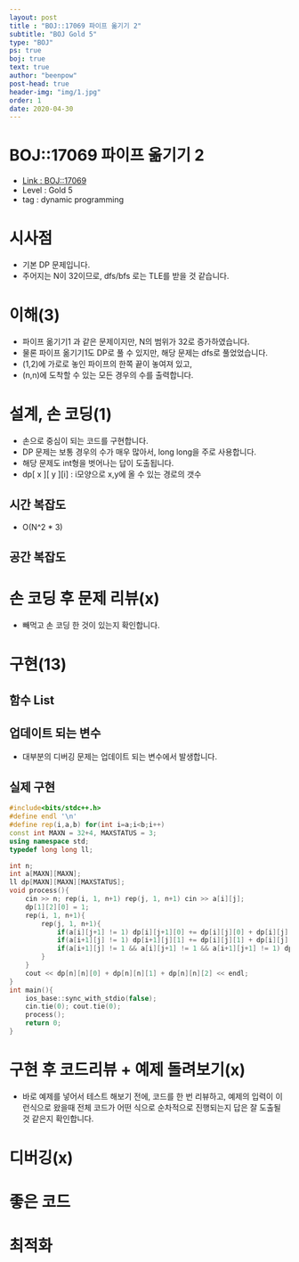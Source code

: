 ```yaml
---
layout: post
title : "BOJ::17069 파이프 옮기기 2"
subtitle: "BOJ Gold 5"
type: "BOJ"
ps: true
boj: true
text: true
author: "beenpow"
post-head: true
header-img: "img/1.jpg"
order: 1
date: 2020-04-30
---
```

# BOJ::17069 파이프 옮기기 2
- [Link : BOJ::17069](https://www.acmicpc.net/problem/17069)
- Level : Gold 5
- tag : dynamic programming

# 시사점
- 기본 DP 문제입니다.
- 주어지는 N이 32이므로, dfs/bfs 로는 TLE를 받을 것 같습니다.

# 이해(3)
- 파이프 옮기기1 과 같은 문제이지만, N의 범위가 32로 증가하였습니다.
- 물론 파이프 옮기기1도 DP로 풀 수 있지만, 해당 문제는 dfs로 풀었었습니다.
- (1,2)에 가로로 놓인 파이프의 한쪽 끝이 놓여져 있고,
- (n,n)에 도착할 수 있는 모든 경우의 수를 출력합니다.

# 설계, 손 코딩(1)
- 손으로 중심이 되는 코드를 구현합니다.
- DP 문제는 보통 경우의 수가 매우 많아서, long long을 주로 사용합니다.
- 해당 문제도 int형을 벗어나는 답이 도출됩니다.
- dp[ x ][ y ][i] : i모양으로 x,y에 올 수 있는 경로의 갯수

## 시간 복잡도
- O(N^2 * 3)

## 공간 복잡도

# 손 코딩 후 문제 리뷰(x)
- 빼먹고 손 코딩 한 것이 있는지 확인합니다.

# 구현(13)

## 함수 List 

## 업데이트 되는 변수
- 대부분의 디버깅 문제는 업데이트 되는 변수에서 발생합니다.

## 실제 구현 

```cpp
#include<bits/stdc++.h>
#define endl '\n'
#define rep(i,a,b) for(int i=a;i<b;i++)
const int MAXN = 32+4, MAXSTATUS = 3;
using namespace std;
typedef long long ll;

int n;
int a[MAXN][MAXN];
ll dp[MAXN][MAXN][MAXSTATUS];
void process(){
    cin >> n; rep(i, 1, n+1) rep(j, 1, n+1) cin >> a[i][j];
    dp[1][2][0] = 1;
    rep(i, 1, n+1){
        rep(j, 1, n+1){
            if(a[i][j+1] != 1) dp[i][j+1][0] += dp[i][j][0] + dp[i][j][2];
            if(a[i+1][j] != 1) dp[i+1][j][1] += dp[i][j][1] + dp[i][j][2];
            if(a[i+1][j] != 1 && a[i][j+1] != 1 && a[i+1][j+1] != 1) dp[i+1][j+1][2]+= dp[i][j][0] + dp[i][j][1] + dp[i][j][2];
        }
    }
    cout << dp[n][n][0] + dp[n][n][1] + dp[n][n][2] << endl;
}
int main(){
    ios_base::sync_with_stdio(false);
    cin.tie(0); cout.tie(0);
    process();
    return 0;
}
```

# 구현 후 코드리뷰 + 예제 돌려보기(x)
- 바로 예제를 넣어서 테스트 해보기 전에, 코드를 한 번 리뷰하고, 예제의 입력이 이런식으로 왔을때
  전체 코드가 어떤 식으로 순차적으로 진행되는지 답은 잘 도출될 것 같은지 확인합니다.

# 디버깅(x)

# 좋은 코드

# 최적화
